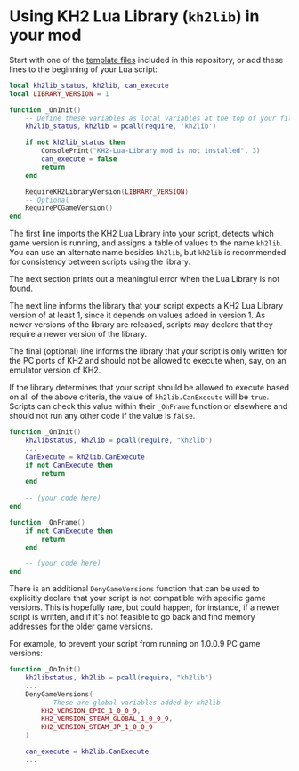 # Using KH2 Lua Library (`kh2lib`) in your mod

Start with one of the [template files][templates] included in this repository,
or add these lines to the beginning of your Lua script:

```lua
local kh2lib_status, kh2lib, can_execute
local LIBRARY_VERSION = 1

function _OnInit()
    -- Define these variables as local variables at the top of your file
    kh2lib_status, kh2lib = pcall(require, 'kh2lib')

    if not kh2lib_status then
        ConsolePrint("KH2-Lua-Library mod is not installed", 3)
        can_execute = false
        return
    end

    RequireKH2LibraryVersion(LIBRARY_VERSION)
    -- Optional
    RequirePCGameVersion()
end
```

The first line imports the KH2 Lua Library into your script, detects which game version is running,
and assigns a table of values to the name `kh2lib`. You can use an alternate name besides `kh2lib`,
but `kh2lib` is recommended for consistency between scripts using the library.

The next section prints out a meaningful error when the Lua Library is not found.

The next line informs the library that your script expects a KH2 Lua Library version of at least 1,
since it depends on values added in version 1. As newer versions of the library are released,
scripts may declare that they require a newer version of the library.

The final (optional) line informs the library that your script is only written for the PC ports
of KH2 and should not be allowed to execute when, say, on an emulator version of KH2.

If the library determines that your script should be allowed to execute based on all
of the above criteria, the value of `kh2lib.CanExecute` will be `true`. Scripts can check this
value within their `_OnFrame` function or elsewhere and should not run any other code
if the value is `false`.

```lua
function _OnInit()
    kh2libstatus, kh2lib = pcall(require, "kh2lib")
    ...
    CanExecute = kh2lib.CanExecute
    if not CanExecute then
        return
    end
    
    -- (your code here)
end

function _OnFrame()
    if not CanExecute then
        return
    end

    -- (your code here)
end
```

There is an additional `DenyGameVersions` function that can be used to explicitly declare
that your script is not compatible with specific game versions. This is hopefully rare,
but could happen, for instance, if a newer script is written, and if it's not feasible to go back
and find memory addresses for the older game versions.

For example, to prevent your script from running on 1.0.0.9 PC game versions:

```lua
function _OnInit()
    kh2libstatus, kh2lib = pcall(require, "kh2lib")
    ...
    DenyGameVersions(
        -- These are global variables added by kh2lib
        KH2_VERSION_EPIC_1_0_0_9,
        KH2_VERSION_STEAM_GLOBAL_1_0_0_9,
        KH2_VERSION_STEAM_JP_1_0_0_9
    )

    can_execute = kh2lib.CanExecute
    ...
```

<!-- Reference links -->
[templates]: /examples_templates/
